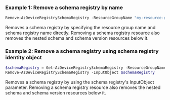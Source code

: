 ### Example 1: Remove a schema registry by name
```powershell
Remove-AzDeviceRegistrySchemaRegistry -ResourceGroupName "my-resource-group" -SchemaRegistryName "my-schema-registry"
```

Removes a schema registry by specifying the resource group name and schema registry name directly. Removing a schema registry resource also removes the nested schema and schema version resources below it.

### Example 2: Remove a schema registry using schema registry identity object
```powershell
$schemaRegistry = Get-AzDeviceRegistrySchemaRegistry -ResourceGroupName "my-resource-group" -SchemaRegistryName "my-schema-registry"
Remove-AzDeviceRegistrySchemaRegistry -InputObject $schemaRegistry
```

Removes a schema registry by using the schema registry's InputObject parameter. Removing a schema registry resource also removes the nested schema and schema version resources below it.

